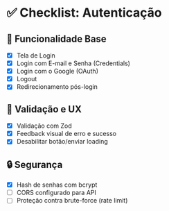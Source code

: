 # ✅ Checklist: Autenticação

## 🔐 Funcionalidade Base

- [x] Tela de Login
- [x] Login com E-mail e Senha (Credentials)
- [x] Login com o Google (OAuth)
- [x] Logout
- [x] Redirecionamento pós-login

## 🧠 Validação e UX

- [x] Validação com Zod
- [x] Feedback visual de erro e sucesso
- [x] Desabilitar botão/enviar loading

## 🔒 Segurança

- [x] Hash de senhas com bcrypt
- [ ] CORS configurado para API
- [ ] Proteção contra brute-force (rate limit)
